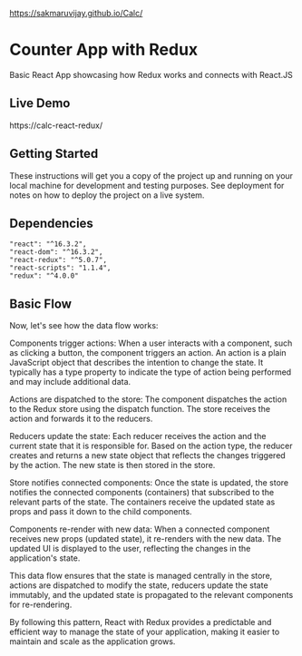 

https://sakmaruvijay.github.io/Calc/
# Counter App with Redux 

Basic React App showcasing how Redux works and connects with React.JS



## Live Demo

https://calc-react-redux/


## Getting Started

These instructions will get you a copy of the project up and running on your local machine for development and testing purposes. See deployment for notes on how to deploy the project on a live system.







## Dependencies 

    "react": "^16.3.2",
    "react-dom": "^16.3.2",
    "react-redux": "^5.0.7",
    "react-scripts": "1.1.4",
    "redux": "^4.0.0"



  ##  Basic Flow 
Now, let's see how the data flow works:

Components trigger actions: When a user interacts with a component, such as clicking a button, the component triggers an action. An action is a plain JavaScript object that describes the intention to change the state. It typically has a type property to indicate the type of action being performed and may include additional data.

Actions are dispatched to the store: The component dispatches the action to the Redux store using the dispatch function. The store receives the action and forwards it to the reducers.

Reducers update the state: Each reducer receives the action and the current state that it is responsible for. Based on the action type, the reducer creates and returns a new state object that reflects the changes triggered by the action. The new state is then stored in the store.

Store notifies connected components: Once the state is updated, the store notifies the connected components (containers) that subscribed to the relevant parts of the state. The containers receive the updated state as props and pass it down to the child components.

Components re-render with new data: When a connected component receives new props (updated state), it re-renders with the new data. The updated UI is displayed to the user, reflecting the changes in the application's state.

This data flow ensures that the state is managed centrally in the store, actions are dispatched to modify the state, reducers update the state immutably, and the updated state is propagated to the relevant components for re-rendering.

By following this pattern, React with Redux provides a predictable and efficient way to manage the state of your application, making it easier to maintain and scale as the application grows.





